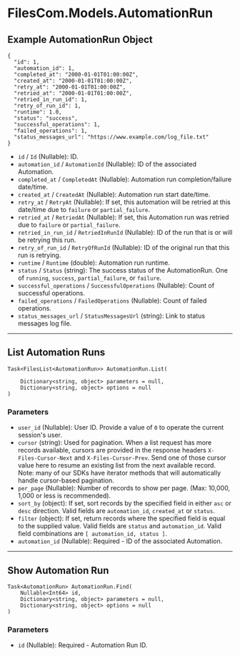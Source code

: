 # FilesCom.Models.AutomationRun

## Example AutomationRun Object

```
{
  "id": 1,
  "automation_id": 1,
  "completed_at": "2000-01-01T01:00:00Z",
  "created_at": "2000-01-01T01:00:00Z",
  "retry_at": "2000-01-01T01:00:00Z",
  "retried_at": "2000-01-01T01:00:00Z",
  "retried_in_run_id": 1,
  "retry_of_run_id": 1,
  "runtime": 1.0,
  "status": "success",
  "successful_operations": 1,
  "failed_operations": 1,
  "status_messages_url": "https://www.example.com/log_file.txt"
}
```

* `id` / `Id`  (Nullable<Int64>): ID.
* `automation_id` / `AutomationId`  (Nullable<Int64>): ID of the associated Automation.
* `completed_at` / `CompletedAt`  (Nullable<DateTime>): Automation run completion/failure date/time.
* `created_at` / `CreatedAt`  (Nullable<DateTime>): Automation run start date/time.
* `retry_at` / `RetryAt`  (Nullable<DateTime>): If set, this automation will be retried at this date/time due to `failure` or `partial_failure`.
* `retried_at` / `RetriedAt`  (Nullable<DateTime>): If set, this Automation run was retried due to `failure` or `partial_failure`.
* `retried_in_run_id` / `RetriedInRunId`  (Nullable<Int64>): ID of the run that is or will be retrying this run.
* `retry_of_run_id` / `RetryOfRunId`  (Nullable<Int64>): ID of the original run that this run is retrying.
* `runtime` / `Runtime`  (double): Automation run runtime.
* `status` / `Status`  (string): The success status of the AutomationRun. One of `running`, `success`, `partial_failure`, or `failure`.
* `successful_operations` / `SuccessfulOperations`  (Nullable<Int64>): Count of successful operations.
* `failed_operations` / `FailedOperations`  (Nullable<Int64>): Count of failed operations.
* `status_messages_url` / `StatusMessagesUrl`  (string): Link to status messages log file.


---

## List Automation Runs

```
Task<FilesList<AutomationRun>> AutomationRun.List(
    
    Dictionary<string, object> parameters = null,
    Dictionary<string, object> options = null
)
```

### Parameters

* `user_id` (Nullable<Int64>): User ID.  Provide a value of `0` to operate the current session's user.
* `cursor` (string): Used for pagination.  When a list request has more records available, cursors are provided in the response headers `X-Files-Cursor-Next` and `X-Files-Cursor-Prev`.  Send one of those cursor value here to resume an existing list from the next available record.  Note: many of our SDKs have iterator methods that will automatically handle cursor-based pagination.
* `per_page` (Nullable<Int64>): Number of records to show per page.  (Max: 10,000, 1,000 or less is recommended).
* `sort_by` (object): If set, sort records by the specified field in either `asc` or `desc` direction. Valid fields are `automation_id`, `created_at` or `status`.
* `filter` (object): If set, return records where the specified field is equal to the supplied value. Valid fields are `status` and `automation_id`. Valid field combinations are `[ automation_id, status ]`.
* `automation_id` (Nullable<Int64>): Required - ID of the associated Automation.


---

## Show Automation Run

```
Task<AutomationRun> AutomationRun.Find(
    Nullable<Int64> id, 
    Dictionary<string, object> parameters = null,
    Dictionary<string, object> options = null
)
```

### Parameters

* `id` (Nullable<Int64>): Required - Automation Run ID.
